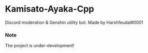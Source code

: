 # Kamisato-Ayaka-Cpp
 Discord moderation & Genshin utility bot. Made by Harshfeudal#0001
### Note
 The project is under-development!